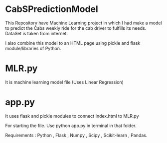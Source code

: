 # CabSPredictionModel
This Repository have Machine Learning project in which I had make a model to predict the Cabs weekly ride for the cab driver to fulfills its needs. DataSet is taken from internet. 

I also combine this model to an HTML page using pickle and flask module/libraries of Python.

# MLR.py
It is machine learning model file (Uses Linear Regression)
# app.py
It uses flask and pickle modules to connect Index.html to MLR.py

For starting the file. Use python app.py in terminal in that folder.

Requirements :
Python , Flask , Numpy , Scipy , Scikit-learn , Pandas.
